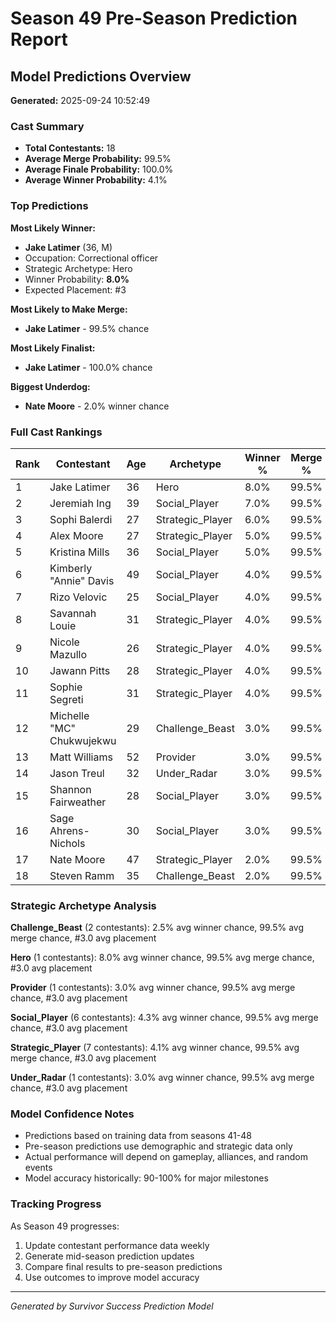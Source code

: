 
# Season 49 Pre-Season Prediction Report

## Model Predictions Overview
**Generated:** 2025-09-24 10:52:49

### Cast Summary
- **Total Contestants:** 18
- **Average Merge Probability:** 99.5%
- **Average Finale Probability:** 100.0%
- **Average Winner Probability:** 4.1%

### Top Predictions

**Most Likely Winner:**
- **Jake Latimer** (36, M)
- Occupation: Correctional officer
- Strategic Archetype: Hero
- Winner Probability: **8.0%**
- Expected Placement: #3

**Most Likely to Make Merge:**
- **Jake Latimer** - 99.5% chance

**Most Likely Finalist:**
- **Jake Latimer** - 100.0% chance

**Biggest Underdog:**
- **Nate Moore** - 2.0% winner chance

### Full Cast Rankings

| Rank | Contestant | Age | Archetype | Winner % | Merge % | Finale % | Expected Place |
|------|------------|-----|-----------|----------|---------|----------|----------------|
| 1 | Jake Latimer | 36 | Hero | 8.0% | 99.5% | 100.0% | #3 |
| 2 | Jeremiah Ing | 39 | Social_Player | 7.0% | 99.5% | 100.0% | #3 |
| 3 | Sophi Balerdi | 27 | Strategic_Player | 6.0% | 99.5% | 100.0% | #3 |
| 4 | Alex Moore | 27 | Strategic_Player | 5.0% | 99.5% | 100.0% | #3 |
| 5 | Kristina Mills | 36 | Social_Player | 5.0% | 99.5% | 100.0% | #3 |
| 6 | Kimberly "Annie" Davis | 49 | Social_Player | 4.0% | 99.5% | 100.0% | #3 |
| 7 | Rizo Velovic | 25 | Social_Player | 4.0% | 99.5% | 100.0% | #3 |
| 8 | Savannah Louie | 31 | Strategic_Player | 4.0% | 99.5% | 100.0% | #3 |
| 9 | Nicole Mazullo | 26 | Strategic_Player | 4.0% | 99.5% | 100.0% | #3 |
| 10 | Jawann Pitts | 28 | Strategic_Player | 4.0% | 99.5% | 100.0% | #3 |
| 11 | Sophie Segreti | 31 | Strategic_Player | 4.0% | 99.5% | 100.0% | #3 |
| 12 | Michelle "MC" Chukwujekwu | 29 | Challenge_Beast | 3.0% | 99.5% | 100.0% | #3 |
| 13 | Matt Williams | 52 | Provider | 3.0% | 99.5% | 100.0% | #3 |
| 14 | Jason Treul | 32 | Under_Radar | 3.0% | 99.5% | 100.0% | #3 |
| 15 | Shannon Fairweather | 28 | Social_Player | 3.0% | 99.5% | 100.0% | #3 |
| 16 | Sage Ahrens-Nichols | 30 | Social_Player | 3.0% | 99.5% | 100.0% | #3 |
| 17 | Nate Moore | 47 | Strategic_Player | 2.0% | 99.5% | 100.0% | #3 |
| 18 | Steven Ramm | 35 | Challenge_Beast | 2.0% | 99.5% | 100.0% | #3 |


### Strategic Archetype Analysis
**Challenge_Beast** (2 contestants): 2.5% avg winner chance, 99.5% avg merge chance, #3.0 avg placement

**Hero** (1 contestants): 8.0% avg winner chance, 99.5% avg merge chance, #3.0 avg placement

**Provider** (1 contestants): 3.0% avg winner chance, 99.5% avg merge chance, #3.0 avg placement

**Social_Player** (6 contestants): 4.3% avg winner chance, 99.5% avg merge chance, #3.0 avg placement

**Strategic_Player** (7 contestants): 4.1% avg winner chance, 99.5% avg merge chance, #3.0 avg placement

**Under_Radar** (1 contestants): 3.0% avg winner chance, 99.5% avg merge chance, #3.0 avg placement


### Model Confidence Notes
- Predictions based on training data from seasons 41-48
- Pre-season predictions use demographic and strategic data only
- Actual performance will depend on gameplay, alliances, and random events
- Model accuracy historically: 90-100% for major milestones

### Tracking Progress
As Season 49 progresses:
1. Update contestant performance data weekly
2. Generate mid-season prediction updates
3. Compare final results to pre-season predictions
4. Use outcomes to improve model accuracy

---
*Generated by Survivor Success Prediction Model*
        